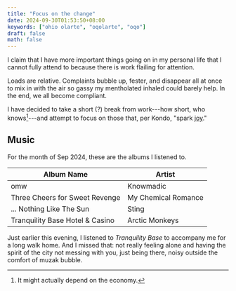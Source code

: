 ```yaml
---
title: "Focus on the change"
date: 2024-09-30T01:53:50+08:00
keywords: ["ohio olarte", "oqolarte", "oqo"]
draft: false
math: false
---
```


I claim that I have more important things going on in my personal life
that I cannot fully attend to because there is work flailing for
attention.

Loads are relative. Complaints bubble up, fester, and disappear all at
once to mix in with the air so gassy my mentholated inhaled could barely
help. In the end, we all become compliant.

I have decided to take a short (?) break from work---how short,
who knows[^work]---and attempt to focus on those that, per Kondo, "spark
[joy](/joyful-militancy)."

[^work]: It might actually depend on the economy.

## Music

For the month of Sep 2024, these are the albums I listened to.

| Album Name                      | Artist              |
|---------------------------------|---------------------|
| omw                             | Knowmadic           |
| Three Cheers for Sweet Revenge  | My Chemical Romance |
| ... Nothing Like The Sun        | Sting               |
| Tranquility Base Hotel & Casino | Arctic Monkeys      |

Just earlier this evening, I listened to *Tranquility Base* to accompany
me for a long walk home. And I missed that: not really feeling alone
and having the spirit of the city not messing with you, just being
there, noisy outside the comfort of muzak bubble.
